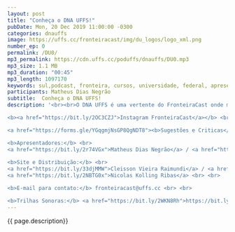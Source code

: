 ```yaml
---
layout: post
title: "Conheça o DNA UFFS!"
pubDate: Mon, 20 Dec 2019 11:00:00 -0300
categories: dnauffs
image: https://uffs.cc/fronteiracast/img/du_logos/logo_xml.png
number_ep: 0
permalink: /DU0/ 
mp3_permalink: https://cdn.uffs.cc/poduffs/dnauffs/DU0.mp3
mp3_size: 1.1 MB
mp3_duration: "00:45"
mp3_length: 1097170 
keywords: sul,podcast, fronteira, cursos, universidade, federal, apresentação
participants: Matheus Dias Negrão
subtitle:  Conheça o DNA UFFS!
description: '<br><br>O DNA UFFS é uma vertente do FronteiraCast onde mostraremos TUDO que acontece na UFFS.<br><br>

<b><a href="https://bit.ly/2OC3CZJ">Instagram FronteiraCast</a></b> <br> <br>

<a href="https://forms.gle/YGqgmjNsGP8QgNDT8"><b>Sugestões e Criticas</b></a> <br> <br>

<b>Apresentadores:</b> <br>
<a href="https://bit.ly/2r74VGx">Matheus Dias Negrão</a> / <a href="https://bit.ly/2rEOrG8">Instagram</a> <br>
 
<b>Site e Distribuição:</b> <br>
<a href="https://bit.ly/33djMMW">Cleisson Vieira Raimundi</a> / <a href="https://bit.ly/37U5J2s">Instagram</a> <br> 
<a href="https://bit.ly/2NBTG0x">Nicolas Kolling Ribas</a> <br> <br>

<b>E-mail para contato:</b> fronteiracast@uffs.cc <br> <br>

<b>Trilhas Sonoras:</b> <a href="https://bit.ly/2WKN8Rh">https://bit.ly/2WKN8Rh</a> e <a href="https://bit.ly/36BUyer">https://bit.ly/36BUyer</a> '
---
```


{{ page.description}}
